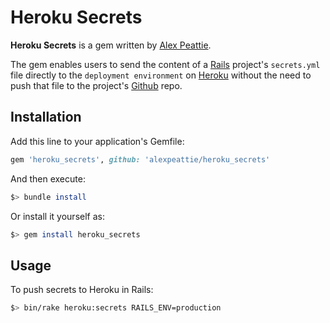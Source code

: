 # Heroku Secrets

__Heroku Secrets__ is a gem written by 
[Alex Peattie](https://github.com/alexpeattie/heroku_secrets).

The gem enables users to send the content of a [Rails](http://rubyonrails.org) 
project's `secrets.yml` file directly to the `deployment environment` 
on [Heroku](https://www.heroku.com) without the need to push 
that file to the project's [Github](https://www.github.com) repo.


## Installation

Add this line to your application's Gemfile:

```ruby
gem 'heroku_secrets', github: 'alexpeattie/heroku_secrets'
```

And then execute:

```bash
$> bundle install
```

Or install it yourself as:

```bash
$> gem install heroku_secrets
```

## Usage

To push secrets to Heroku in Rails:

```bash
$> bin/rake heroku:secrets RAILS_ENV=production
```

